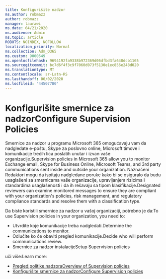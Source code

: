```yaml
---
title: Konfigurišite nadzor
ms.author: robmazz
author: robmazz
manager: laurawi
ms.date: 04/21/2020
ms.audience: Admin
ms.topic: article
ROBOTS: NOINDEX, NOFOLLOW
localization_priority: Normal
ms.collection: Adm_O365
ms.custom: 9000549
ms.openlocfilehash: 9694192fa9338b972369d06dfbd3fa648dcb1165
ms.sourcegitcommit: bc7d6f4f3c9f7060d073f5130e1ec856e248d020
ms.translationtype: MT
ms.contentlocale: sr-Latn-RS
ms.lasthandoff: 06/02/2020
ms.locfileid: "44507780"
---
```

# <a name="configure-supervision-policies"></a><span data-ttu-id="0dde2-102">Konfigurišite smernice za nadzor</span><span class="sxs-lookup"><span data-stu-id="0dde2-102">Configure Supervision Policies</span></span>

<span data-ttu-id="0dde2-103">Smernice za nadzor u programu Microsoft 365 omogućavaju vam da nadgledate e-poštu, Skype za poslovno online, Microsoft timove i komunikacije trećih lica poslatih unutar i izvan vaše organizacije.</span><span class="sxs-lookup"><span data-stu-id="0dde2-103">Supervision policies in Microsoft 365 allow you to monitor Exchange email, Skype for Business Online, Microsoft Teams, and 3rd party communications sent inside and outside your organization.</span></span> <span data-ttu-id="0dde2-104">Naznačeni Redaktori mogu da ispitaju nadgledane poruke kako bi se osiguralo da budu usaglašeni sa smernicama vaše organizacije, upravljanjem rizicima i standardima usaglašenosti i da ih rešavaju sa tipom klasifikacije.</span><span class="sxs-lookup"><span data-stu-id="0dde2-104">Designated reviewers can examine monitored messages to ensure they are compliant with your organization's policies, risk management, and regulatory compliance standards and resolve them with a classification type.</span></span>

<span data-ttu-id="0dde2-105">Da biste koristili smernice za nadzor u vašoj organizaciji, potrebno je da:</span><span class="sxs-lookup"><span data-stu-id="0dde2-105">To use Supervision policies in your organization, you need to:</span></span>

- <span data-ttu-id="0dde2-106">Utvrdite koje komunikacije treba nadgledati.</span><span class="sxs-lookup"><span data-stu-id="0dde2-106">Determine the communications to monitor.</span></span>
- <span data-ttu-id="0dde2-107">Odlučite ko će obaviti pregled komunikacije.</span><span class="sxs-lookup"><span data-stu-id="0dde2-107">Decide who will perform communications review.</span></span>
- <span data-ttu-id="0dde2-108">Smernice za nadzor instalacije</span><span class="sxs-lookup"><span data-stu-id="0dde2-108">Setup Supervision policies</span></span>

<span data-ttu-id="0dde2-109">uči više:</span><span class="sxs-lookup"><span data-stu-id="0dde2-109">Learn more:</span></span>

- [<span data-ttu-id="0dde2-110">Pregled politike nadzora</span><span class="sxs-lookup"><span data-stu-id="0dde2-110">Overview of Supervision policies</span></span>](https://docs.microsoft.com/microsoft-365/compliance/supervision-policies)
- [<span data-ttu-id="0dde2-111">Konfigurišite smernice za nadzor</span><span class="sxs-lookup"><span data-stu-id="0dde2-111">Configure Supervision policies</span></span>](https://docs.microsoft.com/microsoft-365/compliance/configure-supervision-policies)

